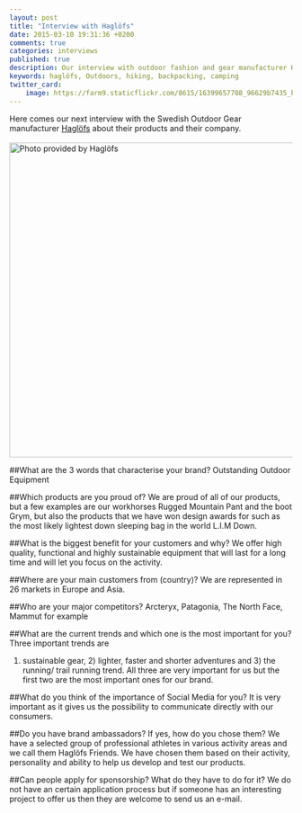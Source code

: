 ```yaml
---
layout: post
title: "Interview with Haglöfs"
date: 2015-03-10 19:31:36 +0200
comments: true
categories: interviews
published: true
description: Our interview with outdoor fashion and gear manufacturer Haglöfs.
keywords: haglöfs, Outdoors, hiking, backpacking, camping
twitter_card:
    image: https://farm9.staticflickr.com/8615/16399657708_96629b7435_b.jpg
---
```

Here comes our next interview with the Swedish Outdoor Gear manufacturer <a href="http://www.haglofs.com" target="_blank">Haglöfs</a> about their products and their company.<br><br>
<a href="https://www.flickr.com/photos/90204224@N07/16589560330" title="Photo provided by Haglöfs"><img src="https://farm8.staticflickr.com/7590/16589560330_3c2aa8a952_o.png" width="800" height="560" alt="Photo provided by Haglöfs"></a><br><!--more-->

##What are the 3 words that characterise your brand? 
Outstanding Outdoor Equipment

##Which products are you proud of? 
We are proud of all of our products, but a few examples are our workhorses Rugged Mountain Pant and the boot Grym, but also the products that we have won design awards for such as the most likely lightest down sleeping bag in the world L.I.M Down. 
 
##What is the biggest benefit for your customers and why? 
We offer high quality, functional and highly sustainable equipment that will last for a long time and will let you focus on the activity.

##Where are your main customers from (country)? 
We are represented in 26 markets in Europe and Asia.

##Who are your major competitors? 
Arcteryx, Patagonia, The North Face, Mammut for example

##What are the current trends and which one is the most important for you? Three important trends are 
1) sustainable gear, 2) lighter, faster and shorter adventures and 3) the running/ trail running trend. All three are very important for us but the first two are the most important ones for our brand.

##What do you think of the importance of Social Media for you? 
It is very important as it gives us the possibility to communicate directly with our consumers.

##Do you have brand ambassadors? If yes, how do you chose them? 
We have a selected group of professional athletes in various activity areas and we call them Haglöfs Friends. We have chosen them based on their activity, personality and ability to help us develop and test our products.

##Can people apply for sponsorship? What do they have to do for it? 
We do not have an certain application process but if someone has an interesting project to offer us then they are welcome to send us an e-mail.
